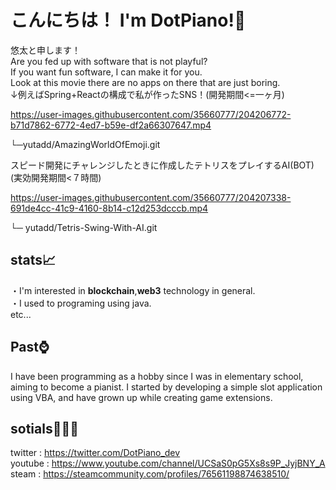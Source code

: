 # こんにちは！ I'm DotPiano!👋<br>
悠太と申します！<br>
Are you fed up with software that is not playful?<br>
If you want fun software, I can make it for you.<br>
Look at this movie there are no apps on there that are just boring.<br>
↓例えばSpring+Reactの構成で私が作ったSNS！(開発期間<=一ヶ月)

https://user-images.githubusercontent.com/35660777/204206772-b71d7862-6772-4ed7-b59e-df2a66307647.mp4

└─yutadd/AmazingWorldOfEmoji.git<br>

スピード開発にチャレンジしたときに作成したテトリスをプレイするAI(BOT) (実効開発期間<７時間)

https://user-images.githubusercontent.com/35660777/204207338-691de4cc-41c9-4160-8b14-c12d253dcccb.mp4

└─ yutadd/Tetris-Swing-With-AI.git<br>
## stats📈
・I'm interested in **blockchain**,**web3** technology in general.<br>
・I used to programing using java.<br>
etc...
<br> 
## Past⌚
I have been programming as a hobby since I was in elementary school, aiming to become a pianist. I started by developing a simple slot application using VBA, and have grown up while creating game extensions.<br>
## sotials🧑‍🤝‍🧑
twitter : https://twitter.com/DotPiano_dev<br>
youtube : https://www.youtube.com/channel/UCSaS0pG5Xs8s9P_JyjBNY_A<br>
steam   : https://steamcommunity.com/profiles/76561198874638510/<br>
